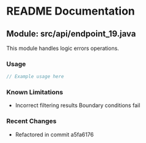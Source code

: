 # README Documentation

## Module: src/api/endpoint_19.java

This module handles logic errors operations.

### Usage

```java
// Example usage here
```

### Known Limitations

- Incorrect filtering results Boundary conditions fail

### Recent Changes

- Refactored in commit a5fa6176

